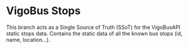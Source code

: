 # VigoBus Stops

This branch acts as a Single Source of Truth (SSoT) for the VigoBusAPI static stops data.
Contains the static data of all the known bus stops (id, name, location...).
